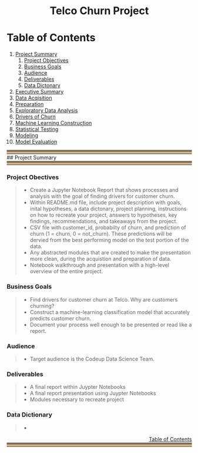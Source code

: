 <center><h1>Telco Churn Project</h1></center>

# Table of Contents <a name ='toc'></a>
1. [Project Summary](#project_summary)
    1. [Project Objectives](#project_objectives)
    2. [Business Goals](#business_goals)
    3. [Audience](#audience)
    4. [Deliverables](#deliverables)
    5. [Data Dictonary](#data_dict)
3. [Executive Summary](#exe_summ)
2. [Data Acqisition](#data_acquisition)
5. [Preparation](#preparation)
6. [Exploratory Data Analysis](#exp_data_analysis)
2. [Drivers of Churn](#drivers_of_churn)
3. [Machine Learning Construction](#ml_construction)
7. [Statistical Testing](#stat_testing)
8. [Modeling](#modeling)
9. [Model Evaluation](#model_eval)


<hr style="border-top: 10px groove tan; margin-top: 1px; margin-bottom: 1px"></hr>
## Project Summary <a name="project_summary"></a>
<hr style="border-top: 10px groove tan; margin-top: 1px; margin-bottom: 1px"></hr>

### Project Obectives <a name='project_objectives'></a>
> - Create a Jupyter Notebook Report that shows processes and analysis with the goal of finding drivers for customer churn.
> - Within README.md file, include project description with goals, inital hypotheses, a data dictonary, project planning, instructions on how to recreate your project, answers to hypotheses, key findings, recommendations, and takeaways from the project.
> - CSV file with customer_id, probabilty of churn, and prediction of churn (1 = churn, 0 = not_churn). These predictions will be dervied from the best performing model on the test portion of the data. 
> - Any abstracted modules that are created to make the presentation more clean, during the acquistion and preparation of data.
> - Notebook walkthrough and presentation with a high-level overview of the entire project.

### Business Goals <a name='business_goals'></a>
> - Find drivers for customer churn at Telco. Why are customers churning?
> - Construct a machine-learning classification model that accurately predicts customer churn.
> - Document your process well enough to be presented or read like a report.

### Audience <a name='audience'></a>
> - Target audience is the Codeup Data Science Team.


### Deliverables  <a name='deliverables'></a>
> - A final report within Juypter Notebooks
> - A final report presentation using Juypter Notebooks
> - Modules necessary to recreate project

### Data Dictionary <a name='data_dict'></a>
>-

<div style="text-align: right"><a href=#toc>Table of Contents</a></div>
<hr style="border-top: 10px groove tan; margin-top: 1px; margin-bottom: 1px"></hr>